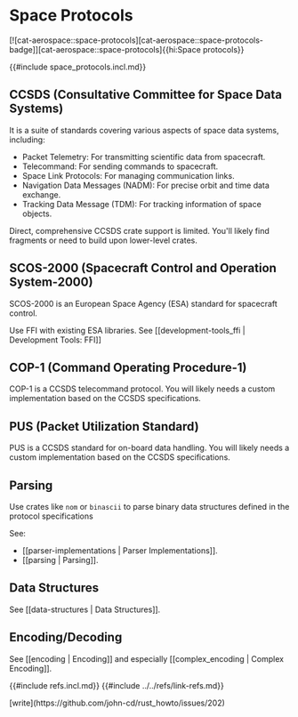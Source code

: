 # Space Protocols

[![cat-aerospace::space-protocols][cat-aerospace::space-protocols-badge]][cat-aerospace::space-protocols]{{hi:Space protocols}}

{{#include space_protocols.incl.md}}

## CCSDS (Consultative Committee for Space Data Systems)

It is a suite of standards covering various aspects of space data systems, including:

- Packet Telemetry: For transmitting scientific data from spacecraft.
- Telecommand: For sending commands to spacecraft.
- Space Link Protocols: For managing communication links.
- Navigation Data Messages (NADM): For precise orbit and time data exchange.
- Tracking Data Message (TDM): For tracking information of space objects.

Direct, comprehensive CCSDS crate support is limited. You'll likely find fragments or need to build upon lower-level crates.

## SCOS-2000 (Spacecraft Control and Operation System-2000)

SCOS-2000 is an European Space Agency (ESA) standard for spacecraft control.

Use FFI with existing ESA libraries. See [[development-tools_ffi | Development Tools: FFI]]

## COP-1 (Command Operating Procedure-1)

COP-1 is a CCSDS telecommand protocol. You will likely needs a custom implementation based on the CCSDS specifications.

## PUS (Packet Utilization Standard)

PUS is a CCSDS standard for on-board data handling. You will likely needs a custom implementation based on the CCSDS specifications.

## Parsing

Use crates like `nom` or `binascii` to parse binary data structures defined in the protocol specifications

See:

- [[parser-implementations | Parser Implementations]].
- [[parsing | Parsing]].

## Data Structures

See [[data-structures | Data Structures]].

## Encoding/Decoding

See [[encoding | Encoding]] and especially [[complex_encoding | Complex Encoding]].

{{#include refs.incl.md}}
{{#include ../../refs/link-refs.md}}

<div class="hidden">
[write](https://github.com/john-cd/rust_howto/issues/202)
</div>
